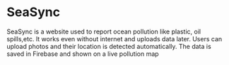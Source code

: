 # SeaSync
SeaSync is a website used to report ocean pollution like plastic, oil spills,etc. It works even without internet and uploads data later. Users can upload photos and their location is detected automatically. The data is saved in Firebase and shown on a live pollution map

